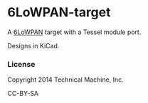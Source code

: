 6LoWPAN-target
==============

A [6LoWPAN](http://en.wikipedia.org/wiki/6LoWPAN) target with a Tessel module port.

Designs in KiCad.

### License

Copyright 2014 Technical Machine, Inc.

CC-BY-SA
